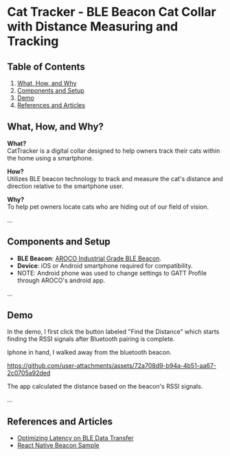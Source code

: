 # Cat Tracker - BLE Beacon Cat Collar with Distance Measuring and Tracking

## Table of Contents
1. [What, How, and Why](#what-how-and-why)
2. [Components and Setup](#components-and-setup)
3. [Demo](#demo)
4. [References and Articles](#references-and-articles)

## What, How, and Why?

**What?**  
CatTracker is a digital collar designed to help owners track their cats within the home using a smartphone.

**How?**  
Utilizes BLE beacon technology to track and measure the cat's distance and direction relative to the smartphone user.

**Why?**  
To help pet owners locate cats who are hiding out of our field of vision.

...

## Components and Setup
- **BLE Beacon**: [AROCO Industrial Grade BLE Beacon](https://www.rodsum.com/product-page/ac-ble-t110g).
- **Device**: iOS or Android smartphone required for compatibility.
- NOTE: Android phone was used to change settings to GATT Profile through AROCO's android app. 

...

## Demo
In the demo, I first click the button labeled "Find the Distance" which starts finding the RSSI signals after Bluetooth pairing is complete. 

Iphone in hand, I walked away from the bluetooth beacon. 

https://github.com/user-attachments/assets/72a708d9-b94a-4b51-aa67-2c0705a92ded

The app calculated the distance based on the beacon's RSSI signals. 

...

## References and Articles
- [Optimizing Latency on BLE Data Transfer](https://medium.com/@nijmehar16/optimising-latency-on-ble-data-transfer-from-a-mobile-app-built-in-flutter-fe7efe699c35)
- [React Native Beacon Sample](https://github.com/friyiajr/BLEBeaconSample/blob/main/useBLE.tsx)

